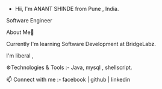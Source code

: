 -  Hii, I'm ANANT SHINDE from Pune , India.

Software Engineer

About Me💬

Currently I'm learning Software Development at BridgeLabz.

I'm liberal , 

⚙️Technologies & Tools :-
   Java,  mysql , shellscript.
   

📫 Connect with me :-
facebook | github | linkedin



